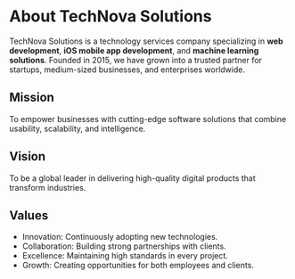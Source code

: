 # About TechNova Solutions

TechNova Solutions is a technology services company specializing in **web development**, **iOS mobile app development**, and **machine learning solutions**. Founded in 2015, we have grown into a trusted partner for startups, medium-sized businesses, and enterprises worldwide.

## Mission
To empower businesses with cutting-edge software solutions that combine usability, scalability, and intelligence.

## Vision
To be a global leader in delivering high-quality digital products that transform industries.

## Values
- Innovation: Continuously adopting new technologies.
- Collaboration: Building strong partnerships with clients.
- Excellence: Maintaining high standards in every project.
- Growth: Creating opportunities for both employees and clients.
